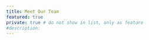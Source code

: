```yaml
---
title: Meet Our Team
featured: true
private: true # do not show in list, only as feature
#description: 
---
```

